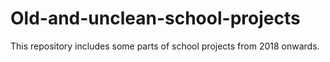 # Old-and-unclean-school-projects
This repository includes some parts of school projects from 2018 onwards.
